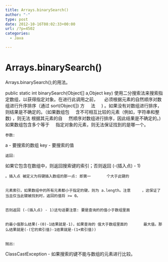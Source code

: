 ```yaml
---
title: Arrays.binarySearch()
author: "-"
type: post
date: 2012-10-16T08:02:33+00:00
url: /?p=4502
categories:
  - Java

---
```

# Arrays.binarySearch()

  Arrays.binarySearch();的用法。


  public static int binarySearch(Object[] a,Object key)
 使用二分搜索法来搜索指定数组，以获得指定对象。在进行此调用之前，     必须根据元素的自然顺序对数组进行升序排序（通过 sort(Object[]) 方     法     ) 。如果没有对数组进行排序，则结果是不确定的。（如果数组包     含不可相互比较的元素（例如，字符串和整数) ，则无法 根据其元素的自     然顺序对数组进行排序，因此结果是不确定的。) 如果数组包含多个等于     指定对象的元素，则无法保证找到的是哪一个。 
  
    参数: 
 a - 要搜索的数组
 key - 要搜索的值
  
  
    返回: 
 如果它包含在数组中，则返回搜索键的索引；否则返回 (-(插入点) - 1)
  
  
    。插入点 被定义为将键插入数组的那一点: 即第一       个大于此键的
  
  
    元素索引，如果数组中的所有元素都小于指定的键，则为 a.length。注意     ，这保证了当且仅当此键被找到时，返回的值将 >= 0。
  
  
    否则返回 (-(插入点) - 1)这句话要注意: 要是查询的的值小于数组里面
  
  
    的最小值那么结果(-(0)-1结果就是-1)，如果查询的 值大于数组里面的       最大值。那么结果就是(-(它的索引值)-1结果就是-(1+索引值))
  
  
    抛出: 
 ClassCastException - 如果搜索的键不能与数组的元素进行比较。
  
